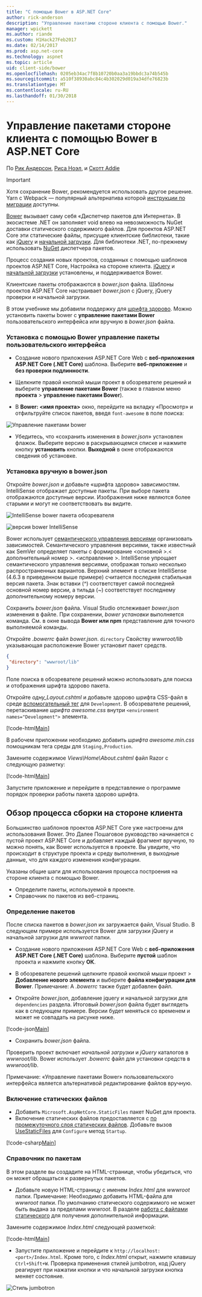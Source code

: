 ```yaml
---
title: "С помощью Bower в ASP.NET Core"
author: rick-anderson
description: "Управление пакетами стороне клиента с помощью Bower."
manager: wpickett
ms.author: riande
ms.custom: H1Hack27Feb2017
ms.date: 02/14/2017
ms.prod: asp.net-core
ms.technology: aspnet
ms.topic: article
uid: client-side/bower
ms.openlocfilehash: 0205eb34ac7f8b10720b0aa3a19bbdc3a74b545b
ms.sourcegitcommit: a510f38930abc84c4b302029d019a34dfe76823b
ms.translationtype: MT
ms.contentlocale: ru-RU
ms.lasthandoff: 01/30/2018
---
```

# <a name="manage-client-side-packages-with-bower-in-aspnet-core"></a>Управление пакетами стороне клиента с помощью Bower в ASP.NET Core

По [Рик Андерсон](https://twitter.com/RickAndMSFT), [Риса Ноэл](https://blog.falafel.com/falafel-software-recognized-sitefinity-website-year/), и [Скотт Addie](https://scottaddie.com) 

> [!IMPORTANT]
> Хотя сохранение Bower, рекомендуется использовать другое решение. Yarn с Webpack — популярный альтернатива которой [инструкции по миграции](https://bower.io/blog/2017/how-to-migrate-away-from-bower/) доступны.

[Bower](https://bower.io/) вызывает саму себя «Диспетчер пакетов для Интернета». В экосистеме .NET он заполняет void влево на невозможность NuGet доставки статического содержимого файлов. Для проектов ASP.NET Core эти статические файлы, присущие клиентские библиотеки, такие как [jQuery](http://jquery.com/) и [начальной загрузки](http://getbootstrap.com/). Для библиотеки .NET, по-прежнему использовать [NuGet](https://www.nuget.org/) диспетчера пакетов.

Процесс создания новых проектов, созданных с помощью шаблонов проектов ASP.NET Core, Настройка на стороне клиента. [jQuery](http://jquery.com/) и [начальной загрузки](http://getbootstrap.com/) установлены, и поддерживается Bower.

Клиентские пакеты отображаются в *bower.json* файла. Шаблоны проектов ASP.NET Core настраивает *bower.json* с jQuery, jQuery проверки и начальной загрузки.

В этом учебнике мы добавили поддержку для [шрифта здорово](http://fontawesome.io). Можно установить пакеты bower с **управление пакетами Bower** пользовательского интерфейса или вручную в *bower.json* файла.

### <a name="installation-via-manage-bower-packages-ui"></a>Установка с помощью Bower управление пакеты пользовательского интерфейса

* Создание нового приложения ASP.NET Core Web с **веб-приложения ASP.NET Core (.NET Core)** шаблона. Выберите **веб-приложение** и **без проверки подлинности**.

* Щелкните правой кнопкой мыши проект в обозревателе решений и выберите **управление пакетами Bower** (также в главном меню **проекта** > **управление пакетами Bower**).

* В **Bower: \<имя проекта\>**  окно, перейдите на вкладку «Просмотр» и отфильтруйте список пакетов, введя `font-awesome` в поле поиска:

 ![Управление пакетами bower](bower/_static/manage-bower-packages.png)

* Убедитесь, что «сохранить изменения в *bower.json*» установлен флажок. Выберите версию в раскрывающемся списке и нажмите кнопку **установить** кнопки. **Выходной** в окне отображаются сведения об установке.

### <a name="manual-installation-in-bowerjson"></a>Установка вручную в bower.json

Откройте *bower.json* и добавьте «шрифта здорово» зависимостям. IntelliSense отображает доступные пакеты. При выборе пакета отображаются доступные версии. Изображения ниже являются более старыми и могут не соответствовать вы видите.

![IntelliSense bower пакета обозревателя](bower/_static/add-package.png)

![версия bower IntelliSense](bower/_static/version-intelliSense.png)

Bower использует [семантического управления версиями](http://semver.org/) организовать зависимостей. Семантического управления версиями, также известный как SemVer определяет пакеты с формирование \<основной >.\< дополнительный номер >. \<исправление >. IntelliSense упрощает семантического управления версиями, отображая только несколько распространенных вариантов. Верхний элемент в списке IntelliSense (4.6.3 в приведенном выше примере) считается последняя стабильная версия пакета. Знак вставки (^) соответствует самой последней основной номер версии, а тильда (~) соответствует последнему дополнительному номеру версии.

Сохранить *bower.json* файла. Visual Studio отслеживает *bower.json* изменения в файле. При сохранении, *bower установки* выполняется команда. См. в окне вывода **Bower или npm** представление для точного выполняемой команды.

Откройте *.bowerrc* файл *bower.json*. `directory` Свойству *wwwroot/lib* указывающая расположение Bower установит пакет средств.

```json
{
 "directory": "wwwroot/lib"
}
```

Поле поиска в обозревателе решений можно использовать для поиска и отображения шрифта здорово пакета.

Откройте *одну\_Layout.cshtml* и добавьте здорово шрифта CSS-файл в среде [вспомогательный тег](xref:mvc/views/tag-helpers/intro) для `Development`. В обозревателе решений, перетаскивание *шрифта awesome.css* внутри `<environment names="Development">` элемента.

[!code-html[Main](bower/sample/_Layout.cshtml?highlight=4&range=9-13)]

В рабочем приложении необходимо добавить *шрифта awesome.min.css* помощникам тега среды для `Staging,Production`.

Замените содержимое *Views\Home\About.cshtml* файл Razor с следующую разметку:

[!code-html[Main](bower/sample/About.cshtml)]

Запустите приложение и перейдите в представление о программе порядок проверки работы пакета здорово шрифта.

## <a name="exploring-the-client-side-build-process"></a>Обзор процесса сборки на стороне клиента

Большинство шаблонов проектов ASP.NET Core уже настроены для использования Bower. Это Далее Пошаговое руководство начинается с пустой проект ASP.NET Core и добавляет каждый фрагмент вручную, то можно понять, как Bower используется в проекте. Вы увидите, что происходит в структуре проекта и среду выполнения, в выходные данные, что для каждого изменения конфигурации.

Указаны общие шаги для использования процесса построения на стороне клиента с помощью Bower.

* Определите пакеты, используемой в проекте. <!-- once defined, you don't need to download them, VS does -->
* Справочник по пакетов из веб-страниц.

### <a name="define-packages"></a>Определение пакетов

После списка пакетов в *bower.json* их загружается файл, Visual Studio. В следующем примере используется Bower для загрузки jQuery и начальной загрузки для *wwwroot* папки.

* Создание нового приложения ASP.NET Core Web с **веб-приложения ASP.NET Core (.NET Core)** шаблона. Выберите **пустой** шаблон проекта и нажмите кнопку **ОК**.

* В обозревателе решений щелкните правой кнопкой мыши проект > **Добавление нового элемента** и выберите **файла конфигурации для Bower**. Примечание: A *.bowerrc* также будет добавлен файл.

* Откройте *bower.json*, добавление jquery и начальной загрузки для `dependencies` раздела. Итоговый *bower.json* файла будет выглядеть как в следующем примере. Версии будет меняться со временем и может не совпадать на рисунке ниже.

[!code-json[Main](bower/sample/bower.json?highlight=5,6)]

* Сохранить *bower.json* файла.

 Проверить проект включает *начальной загрузки* и *jQuery* каталогов в *wwwroot/lib*. Bower использует *.bowerrc* файл для установки средств в *wwwroot/lib*.

 Примечание: «Управление пакетами Bower» пользовательского интерфейса является альтернативой редактирование файлов вручную.

### <a name="enable-static-files"></a>Включение статических файлов

* Добавить `Microsoft.AspNetCore.StaticFiles` пакет NuGet для проекта.
* Включение статических файлов предоставляется с [по промежуточного слоя статических файлов](https://docs.microsoft.com/aspnet/core/api/microsoft.aspnetcore.builder.staticfileextensions). Добавьте вызов [UseStaticFiles](https://docs.microsoft.com/aspnet/core/api/microsoft.aspnetcore.builder.staticfileextensions) для `Configure` метод `Startup`.

[!code-csharp[Main](bower/sample/Startup.cs?highlight=9)]

### <a name="reference-packages"></a>Справочник по пакетам

В этом разделе вы создадите на HTML-странице, чтобы убедиться, что он может обращаться к развернутых пакетов.

* Добавьте новую HTML-страницу с именем *Index.html* для *wwwroot* папки. Примечание: Необходимо добавить HTML-файла для *wwwroot* папки. По умолчанию статического содержимого не может быть выдана за пределами *wwwroot*. В разделе [работа с файлами статического](xref:fundamentals/static-files) для получения дополнительной информации.

 Замените содержимое *Index.html* следующей разметкой:

[!code-html[Main](bower/sample/Index.html)]

* Запустите приложение и перейдите к `http://localhost:<port>/Index.html`. Кроме того, с *Index.html* открыт, нажмите клавишу `Ctrl+Shift+W`. Проверка применения стилей jumbotron, код jQuery реагирует при нажатии кнопки и что начальной загрузки кнопка меняет состояние.

 ![Стиль jumbotron](bower/_static/jumbotron.png)

